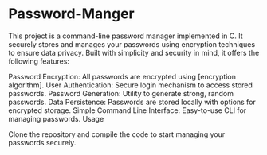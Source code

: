 # Password-Manger
This project is a command-line password manager implemented in C. It securely stores and manages your passwords using encryption techniques to ensure data privacy. Built with simplicity and security in mind, it offers the following features:

Password Encryption: All passwords are encrypted using [encryption algorithm].
User Authentication: Secure login mechanism to access stored passwords.
Password Generation: Utility to generate strong, random passwords.
Data Persistence: Passwords are stored locally with options for encrypted storage.
Simple Command Line Interface: Easy-to-use CLI for managing passwords.
Usage

Clone the repository and compile the code to start managing your passwords securely.
